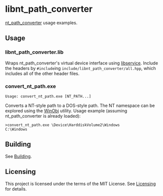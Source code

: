 # libnt_path_converter

[nt_path_converter](../../src/nt_path_converter) usage examples.

## Usage

### libnt_path_converter.lib

Wraps nt_path_converter's virtual device interface using
[libservice](../libservice).
Include the headers by `#include`ing `include/libnt_path_converter/all.hpp`,
which includes all of the other header files.

### convert_nt_path.exe

    Usage: convert_nt_path.exe [NT_PATH...]

Converts a NT-style path to a DOS-style path.
The NT namespace can be explored using the
[WinObj](https://technet.microsoft.com/en-us/library/bb896657.aspx) utility.
Usage example (assuming nt_path_converter is already loaded):

    >convert_nt_path.exe \Device\HarddiskVolume2\Windows
    C:\Windows

## Building

See [Building](../README.md#building).

## Licensing

This project is licensed under the terms of the MIT License.
See [Licensing](../../README.md#licensing) for details.
